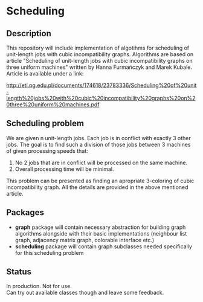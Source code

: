 # Scheduling
## Description
This repository will include implementation of algotihms for scheduling of unit-length jobs with cubic incompatibility graphs.
Algorithms are based on article "Scheduling of unit-length jobs with cubic incompatibility graphs on three uniform machines" written by Hanna Furmańczyk and Marek Kubale. Article is available under a link:  

http://eti.pg.edu.pl/documents/174618/23783336/Scheduling%20of%20unit-length%20jobs%20with%20cubic%20incompatibility%20graphs%20on%20three%20uniform%20machines.pdf

## Scheduling problem
We are given n unit-length jobs. Each job is in conflict with exactly 3 other jobs. The goal is to find such a division of those jobs between 3 machines of given processing speeds that:
  1. No 2 jobs that are in conflict will be processed on the same machine.
  2. Overall processing time will be minimal.

This problem can be presented as finding an apropriate 3-coloring of cubic incompatibility graph. All the details are provided in the above mentioned article.

## Packages
  * __graph__ package will contain necessary abstraction for building graph algorithms alongside with their basic implementations (neighbour list graph, adjacency matrix graph, colorable interface etc.)  
  * __scheduling__ package will contain graph subclasses needed specifically for this scheduling problem

## Status
In production. Not for use.  
Can try out available classes though and leave some feedback.

